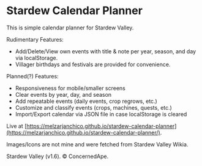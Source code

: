 # Stardew Calendar Planner
This is simple calendar planner for Stardew Valley.

Rudimentary Features:
- Add/Delete/View own events with title & note per year, season, and day via localStorage.
- Villager birthdays and festivals are provided for convenience.

Planned(?) Features:
- Responsiveness for mobile/smaller screens
- Clear events by year, day, and season
- Add repeatable events (daily events, crop regrows, etc.)
- Customize and classify events (crops, machines, quests, etc.)
- Import/Export calendar via JSON file in case localStorage is cleared

Live at [https://melzarjanchico.github.io/stardew-calendar-planner](https://melzarjanchico.github.io/stardew-calendar-planner/).

Images/Icons are not mine and were fetched from Stardew Valley Wikia.

Stardew Valley (v1.6). © ConcernedApe. 
